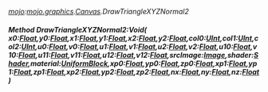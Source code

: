 _[mojo](../../modules/mojo/mojo-module.md):[mojo.graphics](../../modules/mojo/mojo-graphics.md).[Canvas](../../modules/mojo/mojo-graphics-canvas.md).DrawTriangleXYZNormal2_
##### Method DrawTriangleXYZNormal2:Void( x0:[Float](../../modules/wonkey/wonkey-types-float.md),y0:[Float](../../modules/wonkey/wonkey-types-float.md),x1:[Float](../../modules/wonkey/wonkey-types-float.md),y1:[Float](../../modules/wonkey/wonkey-types-float.md),x2:[Float](../../modules/wonkey/wonkey-types-float.md),y2:[Float](../../modules/wonkey/wonkey-types-float.md),col0:[UInt](../../modules/wonkey/wonkey-types-uint.md),col1:[UInt](../../modules/wonkey/wonkey-types-uint.md),col2:[UInt](../../modules/wonkey/wonkey-types-uint.md),u0:[Float](../../modules/wonkey/wonkey-types-float.md),v0:[Float](../../modules/wonkey/wonkey-types-float.md),u1:[Float](../../modules/wonkey/wonkey-types-float.md),v1:[Float](../../modules/wonkey/wonkey-types-float.md),u2:[Float](../../modules/wonkey/wonkey-types-float.md),v2:[Float](../../modules/wonkey/wonkey-types-float.md),u10:[Float](../../modules/wonkey/wonkey-types-float.md),v10:[Float](../../modules/wonkey/wonkey-types-float.md),u11:[Float](../../modules/wonkey/wonkey-types-float.md),v11:[Float](../../modules/wonkey/wonkey-types-float.md),u12:[Float](../../modules/wonkey/wonkey-types-float.md),v12:[Float](../../modules/wonkey/wonkey-types-float.md),srcImage:[Image](../../modules/mojo/mojo-graphics-image.md),shader:[Shader](../../modules/mojo/mojo-graphics-shader.md),material:[UniformBlock](../../modules/mojo/mojo-graphics-uniformblock.md),xp0:[Float](../../modules/wonkey/wonkey-types-float.md),yp0:[Float](../../modules/wonkey/wonkey-types-float.md),zp0:[Float](../../modules/wonkey/wonkey-types-float.md),xp1:[Float](../../modules/wonkey/wonkey-types-float.md),yp1:[Float](../../modules/wonkey/wonkey-types-float.md),zp1:[Float](../../modules/wonkey/wonkey-types-float.md),xp2:[Float](../../modules/wonkey/wonkey-types-float.md),yp2:[Float](../../modules/wonkey/wonkey-types-float.md),zp2:[Float](../../modules/wonkey/wonkey-types-float.md),nx:[Float](../../modules/wonkey/wonkey-types-float.md),ny:[Float](../../modules/wonkey/wonkey-types-float.md),nz:[Float](../../modules/wonkey/wonkey-types-float.md) )

